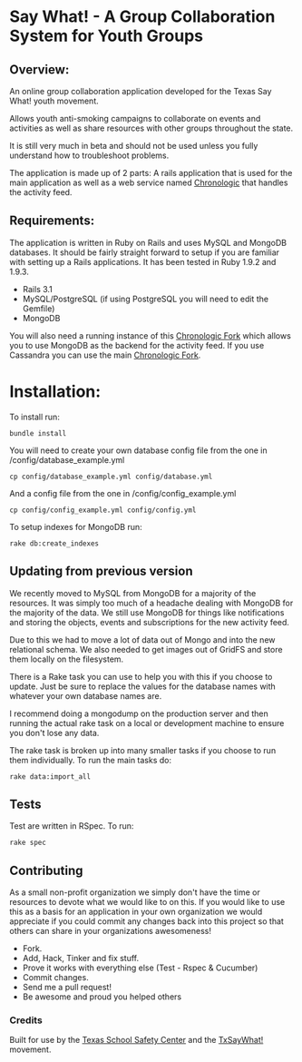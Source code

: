 # Say What! - A Group Collaboration System for Youth Groups

## Overview:

An online group collaboration application developed for the Texas Say What! youth movement.

Allows youth anti-smoking campaigns to collaborate on events and activities as well as share resources with other groups throughout the state.

It is still very much in beta and should not be used unless you fully understand how to troubleshoot problems.

The application is made up of 2 parts: A rails application that is used for the main application as well as a web service named [Chronologic](https://github.com/gowalla/chronologic) that handles the activity feed.

## Requirements:

The application is written in Ruby on Rails and uses MySQL and MongoDB databases. It should be fairly straight forward to setup if you are familiar with setting up a Rails applications. It has been tested in Ruby 1.9.2 and 1.9.3.

- Rails 3.1
- MySQL/PostgreSQL (if using PostgreSQL you will need to edit the Gemfile)
- MongoDB

You will also need a running instance of this [Chronologic Fork](https://github.com/particlebanana/chronologic) which allows you to use MongoDB as the backend for the activity feed. If you use Cassandra you can use the main [Chronologic Fork](https://github.com/gowalla/chronologic).

# Installation:

To install run:
    
    bundle install
  
You will need to create your own database config file from the one in /config/database_example.yml

    cp config/database_example.yml config/database.yml

And a config file from the one in /config/config_example.yml

    cp config/config_example.yml config/config.yml

To setup indexes for MongoDB run:

    rake db:create_indexes

## Updating from previous version

We recently moved to MySQL from MongoDB for a majority of the resources. It was simply too much of a headache dealing with MongoDB for the majority of the data. We still use MongoDB for things like notifications and storing the objects, events and subscriptions for the new activity feed. 

Due to this we had to move a lot of data out of Mongo and into the new relational schema. We also needed to get images out of GridFS and store them locally on the filesystem.

There is a Rake task you can use to help you with this if you choose to update. Just be sure to replace the values for the database names with whatever your own database names are.

I recommend doing a mongodump on the production server and then running the actual rake task on a local or development machine to ensure you don't lose any data.

The rake task is broken up into many smaller tasks if you choose to run them individually. To run the main tasks do:

    rake data:import_all

## Tests

Test are written in RSpec. To run:

    rake spec

## Contributing

As a small non-profit organization we simply don't have the time or resources to devote what we would like to on this. If you would like to use this as a basis for an application in your own organization we would appreciate if you could commit any changes back into this project so that others can share in your organizations awesomeness!

 - Fork.
 - Add, Hack, Tinker and fix stuff.
 - Prove it works with everything else (Test - Rspec &amp; Cucumber)
 - Commit changes.
 - Send me a pull request!
 - Be awesome and proud you helped others

### Credits

Built for use by the [Texas School Safety Center](http://txssc.txstate.edu) and the [TxSayWhat!](http://txsaywhat.com) movement.
